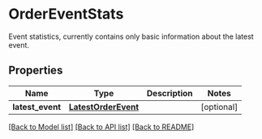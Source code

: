 # OrderEventStats

Event statistics, currently contains only basic information about the latest event.
## Properties
Name | Type | Description | Notes
------------ | ------------- | ------------- | -------------
**latest_event** | [**LatestOrderEvent**](LatestOrderEvent.md) |  | [optional] 

[[Back to Model list]](../README.md#documentation-for-models) [[Back to API list]](../README.md#documentation-for-api-endpoints) [[Back to README]](../README.md)


